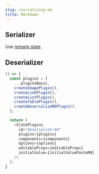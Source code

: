 ```yaml
---
slug: /serializing-md
title: Markdown
---
```


## Serializer

Use [remark-slate](https://github.com/hanford/remark-slate).

## Deserializer

```ts live
() => {
  const plugins = [
    ...pluginsBasic,
    createImagePlugin(),
    createLinkPlugin(),
    createListPlugin(),
    createTablePlugin(),
    createDeserializeMDPlugin(),
  ];

  return (
    <SlatePlugins
      id="deserialize-md"
      plugins={plugins}
      components={components}
      options={options}
      editableProps={editableProps}
      initialValue={initialValuePasteMd}
    />
  );
}
```